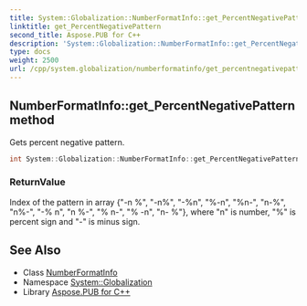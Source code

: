 ```yaml
---
title: System::Globalization::NumberFormatInfo::get_PercentNegativePattern method
linktitle: get_PercentNegativePattern
second_title: Aspose.PUB for C++
description: 'System::Globalization::NumberFormatInfo::get_PercentNegativePattern method. Gets percent negative pattern in C++.'
type: docs
weight: 2500
url: /cpp/system.globalization/numberformatinfo/get_percentnegativepattern/
---
```

## NumberFormatInfo::get_PercentNegativePattern method


Gets percent negative pattern.

```cpp
int System::Globalization::NumberFormatInfo::get_PercentNegativePattern() const
```


### ReturnValue

Index of the pattern in array {"-n %", "-n%", "-%n", "%-n", "%n-", "n-%", "n%-", "-% n", "n %-", "% n-", "% -n", "n- %"}, where "n" is number, "%" is percent sign and "-" is minus sign.

## See Also

* Class [NumberFormatInfo](../)
* Namespace [System::Globalization](../../)
* Library [Aspose.PUB for C++](../../../)
